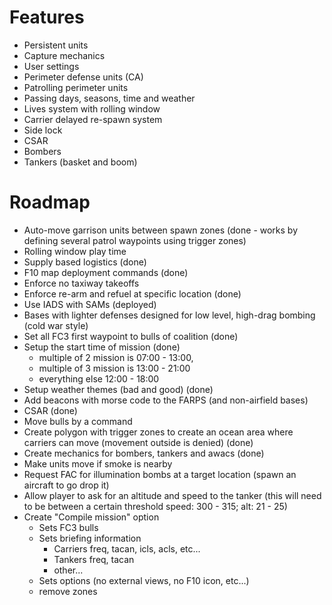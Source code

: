 # Features

- Persistent units
- Capture mechanics
- User settings
- Perimeter defense units (CA)
- Patrolling perimeter units
- Passing days, seasons, time and weather
- Lives system with rolling window
- Carrier delayed re-spawn system
- Side lock
- CSAR
- Bombers
- Tankers (basket and boom)

# Roadmap
- Auto-move garrison units between spawn zones (done - works by defining several patrol waypoints using trigger zones)
- Rolling window play time
- Supply based logistics (done)
- F10 map deployment commands (done)
- Enforce no taxiway takeoffs
- Enforce re-arm and refuel at specific location (done)
- Use IADS with SAMs (deployed)
- Bases with lighter defenses designed for low level, high-drag bombing (cold war style)
- Set all FC3 first waypoint to bulls of coalition (done)
- Setup the start time of mission (done)
  - multiple of 2 mission is 07:00 - 13:00,
  - multiple of 3 mission is 13:00 - 21:00
  - everything else 12:00 - 18:00
- Setup weather themes (bad and good) (done)
- Add beacons with morse code to the FARPS (and non-airfield bases)
- CSAR (done)
- Move bulls by a command
- Create polygon with trigger zones to create an ocean area where carriers can move (movement outside is denied) (done)
- Create mechanics for bombers, tankers and awacs (done)
- Make units move if smoke is nearby
- Request FAC for illumination bombs at a target location (spawn an aircraft to go drop it)
- Allow player to ask for an altitude and speed to the tanker (this will need to be between a certain threshold speed: 300 - 315; alt: 21 - 25)
- Create "Compile mission" option
  - Sets FC3 bulls
  - Sets briefing information
    - Carriers freq, tacan, icls, acls, etc...
    - Tankers freq, tacan
    - other...
  - Sets options (no external views, no F10 icon, etc...)
  - remove zones